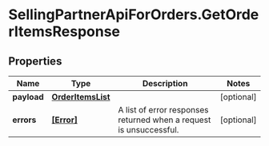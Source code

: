 # SellingPartnerApiForOrders.GetOrderItemsResponse

## Properties

Name | Type | Description | Notes
------------ | ------------- | ------------- | -------------
**payload** | [**OrderItemsList**](OrderItemsList.md) |  | [optional] 
**errors** | [**[Error]**](Error.md) | A list of error responses returned when a request is unsuccessful. | [optional] 


